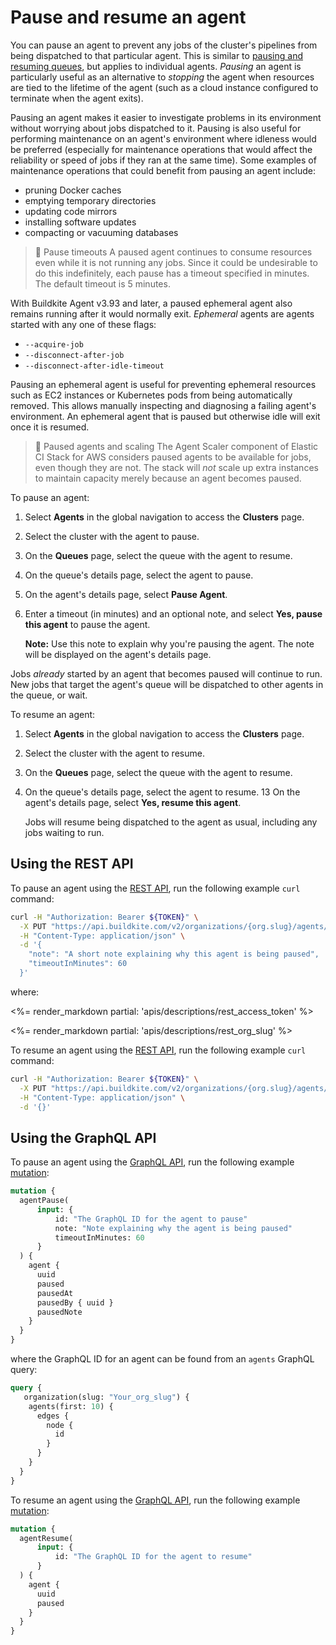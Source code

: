 # Pause and resume an agent

You can pause an agent to prevent any jobs of the cluster's pipelines from being
dispatched to that particular agent. This is similar to [pausing and resuming
queues](/docs/pipelines/clusters/manage-queues#pause-and-resume-a-queue), but
applies to individual agents. _Pausing_ an agent is particularly useful as an
alternative to _stopping_ the agent when resources are tied to the lifetime of
the agent (such as a cloud instance configured to terminate when the agent
exits).

Pausing an agent makes it easier to investigate problems in its environment
without worrying about jobs dispatched to it. Pausing is also useful for
performing maintenance on an agent's environment where idleness would be
preferred (especially for maintenance operations that would affect the
reliability or speed of jobs if they ran at the same time). Some examples of
maintenance operations that could benefit from pausing an agent include:

* pruning Docker caches
* emptying temporary directories
* updating code mirrors
* installing software updates
* compacting or vacuuming databases

> 📘 Pause timeouts
> A paused agent continues to consume resources even while it is not running
> any jobs. Since it could be undesirable to do this indefinitely, each pause
> has a timeout specified in minutes. The default timeout is 5 minutes.

With Buildkite Agent v3.93 and later, a paused ephemeral agent also remains
running after it would normally exit. _Ephemeral_ agents are agents started with
any one of these flags:

* `--acquire-job`
* `--disconnect-after-job`
* `--disconnect-after-idle-timeout`

Pausing an ephemeral agent is useful for preventing ephemeral resources such as
EC2 instances or Kubernetes pods from being automatically removed. This allows
manually inspecting and diagnosing a failing agent's environment. An ephemeral
agent that is paused but otherwise idle will exit once it is resumed.

> 📘 Paused agents and scaling
> The Agent Scaler component of Elastic CI Stack for AWS considers paused agents
> to be available for jobs, even though they are not. The stack will _not_ scale
> up extra instances to maintain capacity merely because an agent becomes
> paused.

To pause an agent:

1. Select **Agents** in the global navigation to access the **Clusters** page.
1. Select the cluster with the agent to pause.
1. On the **Queues** page, select the queue with the agent to resume.
1. On the queue's details page, select the agent to pause.
1. On the agent's details page, select **Pause Agent**.
1. Enter a timeout (in minutes) and an optional note, and select **Yes, pause
   this agent** to pause the agent.

    **Note:** Use this note to explain why you're pausing the agent. The note
    will be displayed on the agent's details page.

Jobs _already_ started by an agent that becomes paused will continue to run. New
jobs that target the agent's queue will be dispatched to other agents in the
queue, or wait.

To resume an agent:

1. Select **Agents** in the global navigation to access the **Clusters** page.
1. Select the cluster with the agent to resume.
1. On the **Queues** page, select the queue with the agent to resume.
1. On the queue's details page, select the agent to resume.
13 On the agent's details page, select **Yes, resume this agent**.

    Jobs will resume being dispatched to the agent as usual, including
    any jobs waiting to run.

## Using the REST API

To pause an agent using the [REST API](/docs/apis/rest-api), run the following
example `curl` command:

```bash
curl -H "Authorization: Bearer ${TOKEN}" \
  -X PUT "https://api.buildkite.com/v2/organizations/{org.slug}/agents/{id}/pause" \
  -H "Content-Type: application/json" \
  -d '{
    "note": "A short note explaining why this agent is being paused",
    "timeoutInMinutes": 60
  }'
```

where:

<%= render_markdown partial: 'apis/descriptions/rest_access_token' %>

<%= render_markdown partial: 'apis/descriptions/rest_org_slug' %>

To resume an agent using the [REST API](/docs/apis/rest-api), run the following
example `curl` command:

```bash
curl -H "Authorization: Bearer ${TOKEN}" \
  -X PUT "https://api.buildkite.com/v2/organizations/{org.slug}/agents/{id}/resume" \
  -H "Content-Type: application/json" \
  -d '{}'
```

## Using the GraphQL API

To pause an agent using the [GraphQL API](/docs/apis/graphql-api), run the
following example [mutation](/docs/apis/graphql/schemas/mutation/agentpause):

```graphql
mutation {
  agentPause(
      input: {
          id: "The GraphQL ID for the agent to pause"
          note: "Note explaining why the agent is being paused"
          timeoutInMinutes: 60
      }
  ) {
    agent {
      uuid
      paused
      pausedAt
      pausedBy { uuid }
      pausedNote
    }
  }
}
```

where the GraphQL ID for an agent can be found from an `agents` GraphQL query:

```graphql
query {
   organization(slug: "Your_org_slug") {
    agents(first: 10) {
      edges {
        node {
          id
        }
      }
    }
  }
}
```

To resume an agent using the [GraphQL API](/docs/apis/graphql-api), run the
following example [mutation](/docs/apis/graphql/schemas/mutation/agentresume):

```graphql
mutation {
  agentResume(
      input: {
          id: "The GraphQL ID for the agent to resume"
      }
  ) {
    agent {
      uuid
      paused
    }
  }
}
```
